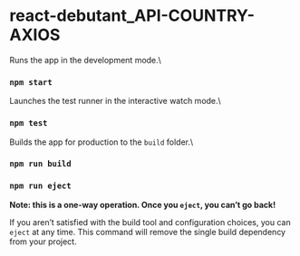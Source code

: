 # react-debutant_API-COUNTRY-AXIOS

Runs the app in the development mode.\
### `npm start`

Launches the test runner in the interactive watch mode.\

### `npm test`

Builds the app for production to the `build` folder.\

### `npm run build`


### `npm run eject`

**Note: this is a one-way operation. Once you `eject`, you can’t go back!**

If you aren’t satisfied with the build tool and configuration choices, you can `eject` at any time. This command will remove the single build dependency from your project.
